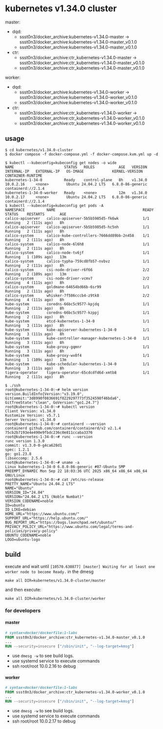 # kubernetes v1.34.0 cluster

master:

* dqd:
  * ssst0n3/docker_archive:kubernetes-v1.34.0-master -> ssst0n3/docker_archive:kubernetes-v1.34.0-master_v0.1.0
  * ssst0n3/docker_archive:kubernetes-v1.34.0-master_v0.1.0
* ctr:
  * ssst0n3/docker_archive:ctr_kubernetes-v1.34.0-master -> ssst0n3/docker_archive:ctr_kubernetes-v1.34.0-master_v0.1.0
  * ssst0n3/docker_archive:ctr_kubernetes-v1.34.0-master_v0.1.0

worker:

* dqd:
  * ssst0n3/docker_archive:kubernetes-v1.34.0-worker -> ssst0n3/docker_archive:kubernetes-v1.34.0-worker_v0.1.0
  * ssst0n3/docker_archive:kubernetes-v1.34.0-worker_v0.1.0
* ctr:
  * ssst0n3/docker_archive:ctr_kubernetes-v1.34.0-worker -> ssst0n3/docker_archive:ctr_kubernetes-v1.34.0-worker_v0.1.0
  * ssst0n3/docker_archive:ctr_kubernetes-v1.34.0-worker_v0.1.0


## usage

```shell
$ cd kubernetes/v1.34.0-cluster
$ docker compose -f docker-compose.yml -f docker-compose.kvm.yml up -d
```

```shell
$ kubectl --kubeconfig=kubeconfig get nodes -o wide
NAME                       STATUS   ROLES           AGE   VERSION   INTERNAL-IP   EXTERNAL-IP   OS-IMAGE             KERNEL-VERSION     CONTAINER-RUNTIME
kubernetes-1-34-0          Ready    control-plane   8h    v1.34.0   10.0.2.16     <none>        Ubuntu 24.04.2 LTS   6.8.0-86-generic   containerd://2.1.4
kubernetes-1-34-0-worker   Ready    <none>          12m   v1.34.0   10.0.2.17     <none>        Ubuntu 24.04.2 LTS   6.8.0-86-generic   containerd://2.1.4
$ kubectl --kubeconfig=kubeconfig get pods -A                         
NAMESPACE          NAME                                        READY   STATUS    RESTARTS       AGE
calico-apiserver   calico-apiserver-5b5b5985d5-fk6wk           1/1     Running   2 (111s ago)   8h
calico-apiserver   calico-apiserver-5b5b5985d5-hc5nh           1/1     Running   2 (111s ago)   8h
calico-system      calico-kube-controllers-7666dd89bb-2n458    1/1     Running   2 (111s ago)   8h
calico-system      calico-node-6l6h8                           1/1     Running   2 (111s ago)   8h
calico-system      calico-node-tv6jf                           1/1     Running   1 (109s ago)   13m
calico-system      calico-typha-759cd8fb57-nvbvz               1/1     Running   2 (111s ago)   8h
calico-system      csi-node-driver-r6f66                       2/2     Running   2 (109s ago)   13m
calico-system      csi-node-driver-vcmv7                       2/2     Running   4 (111s ago)   8h
calico-system      goldmane-64654bd66b-6sr99                   1/1     Running   2 (111s ago)   8h
calico-system      whisker-7f586cccb4-z9tk8                    2/2     Running   4 (111s ago)   8h
kube-system        coredns-66bc5c9577-kpjdq                    1/1     Running   2 (111s ago)   8h
kube-system        coredns-66bc5c9577-kzppj                    1/1     Running   2 (111s ago)   8h
kube-system        etcd-kubernetes-1-34-0                      1/1     Running   3 (111s ago)   8h
kube-system        kube-apiserver-kubernetes-1-34-0            1/1     Running   3 (111s ago)   8h
kube-system        kube-controller-manager-kubernetes-1-34-0   1/1     Running   3 (111s ago)   8h
kube-system        kube-proxy-gqmnr                            1/1     Running   3 (111s ago)   8h
kube-system        kube-proxy-wv8f4                            1/1     Running   1 (109s ago)   13m
kube-system        kube-scheduler-kubernetes-1-34-0            1/1     Running   3 (111s ago)   8h
tigera-operator    tigera-operator-65cdcdfd6d-xmtb8            1/1     Running   2 (111s ago)   8h
```

```shell
$ ./ssh
root@kubernetes-1-34-0:~# helm version
version.BuildInfo{Version:"v3.19.0", GitCommit:"3d8990f0836691f0229297773f3524598f46bda6", GitTreeState:"clean", GoVersion:"go1.24.7"}
root@kubernetes-1-34-0:~# kubectl version
Client Version: v1.34.0
Kustomize Version: v5.7.1
Server Version: v1.34.0
root@kubernetes-1-34-0:~# containerd --version
containerd github.com/containerd/containerd/v2 v2.1.4 75cb2b7193e4e490e9fbdc236c0e811ccaba3376
root@kubernetes-1-34-0:~# runc --version
runc version 1.3.0
commit: v1.3.0-0-g4ca628d1
spec: 1.2.1
go: go1.23.8
libseccomp: 2.5.6
root@kubernetes-1-34-0:~# uname -a
Linux kubernetes-1-34-0 6.8.0-86-generic #87-Ubuntu SMP PREEMPT_DYNAMIC Mon Sep 22 18:03:36 UTC 2025 x86_64 x86_64 x86_64 GNU/Linux
root@kubernetes-1-34-0:~# cat /etc/os-release 
PRETTY_NAME="Ubuntu 24.04.2 LTS"
NAME="Ubuntu"
VERSION_ID="24.04"
VERSION="24.04.2 LTS (Noble Numbat)"
VERSION_CODENAME=noble
ID=ubuntu
ID_LIKE=debian
HOME_URL="https://www.ubuntu.com/"
SUPPORT_URL="https://help.ubuntu.com/"
BUG_REPORT_URL="https://bugs.launchpad.net/ubuntu/"
PRIVACY_POLICY_URL="https://www.ubuntu.com/legal/terms-and-policies/privacy-policy"
UBUNTU_CODENAME=noble
LOGO=ubuntu-logo
```

## build

execute and wait until `[10570.630877] [master] Waiting for at least one worker node to become Ready.` in the dmesg

```shell
make all DIR=kubernetes/v1.34.0-cluster/master
```

and then execute:

```shell
make all DIR=kubernetes/v1.34.0-cluster/worker
```


### for developers

#### master

```dockerfile
# syntax=docker/dockerfile:1-labs
FROM ssst0n3/docker_archive:ctr_kubernetes-v1.34.0-master_v0.1.0
...
RUN --security=insecure ["/sbin/init", "--log-target=kmsg"]
```

* use `dmesg -w` to see build logs.
* use systemd service to execute commands
* ssh root/root 10.0.2.16 to debug

#### worker

```dockerfile
# syntax=docker/dockerfile:1-labs
FROM ssst0n3/docker_archive:ctr_kubernetes-v1.34.0-worker_v0.1.0
...
RUN --security=insecure ["/sbin/init", "--log-target=kmsg"]
```

* use `dmesg -w` to see build logs.
* use systemd service to execute commands
* ssh root/root 10.0.2.17 to debug
